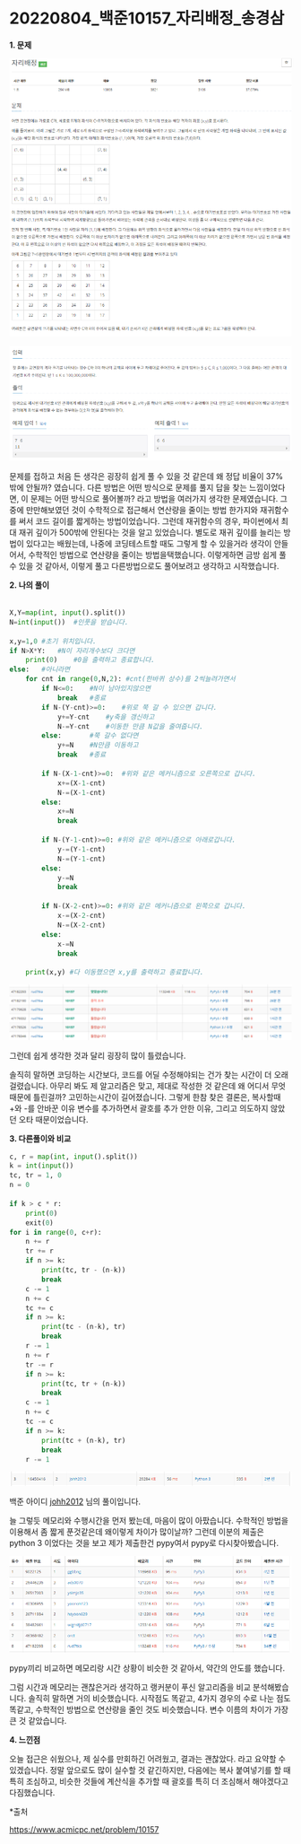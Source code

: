# 20220804_백준10157_자리배정_송경삼

**1. 문제**

![](20220804_백준10157_자리배정_assets/2022-08-04-17-00-15-image.png)

![](20220804_백준10157_자리배정_assets/2022-08-04-17-00-27-image.png)

문제를 접하고 처음 든 생각은 굉장히 쉽게 풀 수 있을 것 같은데 왜 정답 비율이 37% 밖에 안될까? 였습니다. 다른 방법은 어떤 방식으로 문제를 풀지 답을 찾는 느낌이었다면, 이 문제는 어떤 방식으로 풀어볼까? 라고 방법을 여러가지 생각한 문제였습니다. 그 중에 만만해보였던 것이 수학적으로 접근해서 연산량을 줄이는 방법 한가지와 재귀함수를 써서 코드 길이를 짧게하는 방법이었습니다. 그런데 재귀함수의 경우, 파이썬에서 최대 재귀 깊이가 500밖에 안된다는 것을 알고 있었습니다. 별도로 재귀 깊이를 늘리는 방법이 있다고는 배웠는데, 나중에 코딩테스트할 때도 그렇게 할 수 있을거라 생각이 안들어서, 수학적인 방법으로 연산량을 줄이는 방법을택했습니다. 이렇게하면 금방 쉽게 풀 수 있을 것 같아서, 이렇게 풀고 다른방법으로도 풀어보려고 생각하고 시작했습니다.



**2. 나의 풀이**

```python

X,Y=map(int, input().split())
N=int(input())  #인풋을 받습니다.

x,y=1,0 #초기 위치입니다.
if N>X*Y:   #N이 자리개수보다 크다면
    print(0)    #0을 출력하고 종료합니다.
else:   #아니라면
    for cnt in range(0,N,2): #cnt(한바퀴 상수)를 2씩늘려가면서 
        if N<=0:    #N이 남아있지않으면
            break   #종료
        if N-(Y-cnt)>=0:    #위로 쭉 갈 수 있으면 갑니다. 
            y+=Y-cnt    #y축을 갱신하고
            N-=Y-cnt    #이동한 만큼 N값을 줄여줍니다.
        else:       #쭉 갈수 없다면
            y+=N    #N만큼 이동하고
            break   #종료
        
        if N-(X-1-cnt)>=0:  #위와 같은 메커니즘으로 오른쪽으로 갑니다.
            x+=(X-1-cnt)
            N-=(X-1-cnt)
        else:
            x+=N
            break
        
        if N-(Y-1-cnt)>=0: #위와 같은 메커니즘으로 아래로갑니다.
            y-=(Y-1-cnt)
            N-=(Y-1-cnt)
        else:
            y-=N
            break 
        
        if N-(X-2-cnt)>=0: #위와 같은 메커니즘으로 왼쪽으로 갑니다.
            x-=(X-2-cnt)
            N-=(X-2-cnt)
        else:
            x-=N
            break
    
    print(x,y) #다 이동했으면 x,y를 출력하고 종료합니다.

```

![](20220804_백준10157_자리배정_assets/2022-08-04-17-06-43-image.png)

그런데 쉽게 생각한 것과 달리 굉장히 많이 틀렸습니다.

솔직히 말하면 코딩하는 시간보다, 코드를 어딜 수정해야되는 건가 찾는 시간이 더 오래걸렸습니다. 아무리 봐도 제 알고리즘은 맞고, 제대로 작성한 것 같은데 왜 어디서 무엇때문에 틀린걸까? 고민하는시간이 길어졌습니다. 그렇게 한참 찾은 결론은, 복사할때 +와 -를 안바꾼 이유 변수를 추가하면서 괄호를 추가 안한 이유, 그리고 의도하지 않았던 오타 때문이었습니다.



**3. 다른풀이와 비교**

```python
c, r = map(int, input().split())
k = int(input())
tc, tr = 1, 0
n = 0

if k > c * r:
    print(0)
    exit(0)
for i in range(0, c+r):
    n += r
    tr += r
    if n >= k:
        print(tc, tr - (n-k))
        break
    c -= 1
    n += c
    tc += c
    if n >= k:
        print(tc - (n-k), tr)
        break
    r -= 1
    n += r
    tr -= r
    if n >= k:
        print(tc, tr + (n-k))
        break
    c -= 1
    n += c
    tc -= c
    if n >= k:
        print(tc + (n-k), tr)
        break
    r -= 1
```

![](20220804_백준10157_자리배정_assets/2022-08-04-17-13-07-image.png)

백준 아이디 [johh2012](https://www.acmicpc.net/user/johh2012) 님의 풀이입니다.

늘 그렇듯 메모리와 수행시간을 먼저 봤는데, 마음이 많이 아팠습니다.  수학적인 방법을 이용해서 좀 짧게 푼것같은데 왜이렇게 차이가 많이날까? 그런데 이분의 제출은 python 3 이었다는 것을 보고 제가 제출한건 pypy여서 pypy로 다시찾아봤습니다.

![](20220804_백준10157_자리배정_assets/2022-08-04-17-14-57-image.png)

pypy끼리 비교하면 메모리랑 시간 상황이 비슷한 것 같아서, 약간의 안도를 했습니다.

그럼 시간과 메모리는 괜찮은거라 생각하고 랭커분이 푸신 알고리즘을 비교 분석해봤습니다. 솔직히 말하면 거의 비슷했습니다. 시작점도 똑같고, 4가지 경우의 수로 나눈 점도 똑같고, 수학적인 방법으로 연산량을 줄인 것도 비슷했습니다. 변수 이름의 차이가 가장 큰 것 같았습니다.

**4. 느낀점**

오늘 접근은 쉬웠으나, 제 실수를 만회하긴 어려웠고, 결과는 괜찮았다. 라고 요약할 수 있겠습니다. 정말 앞으로도 많이 실수할 것 같긴하지만, 다음에는 복사 붙여넣기를 할 때 특히 조심하고, 비슷한 것들에 계산식을 추가할 때 괄호를 특히 더 조심해서 해야겠다고 다짐했습니다.





*출처

https://www.acmicpc.net/problem/10157
